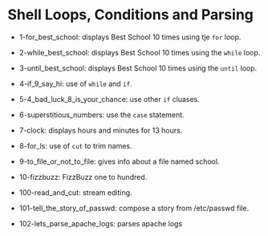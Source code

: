 # Shell Loops, Conditions and Parsing

* 1-for_best_school: displays Best School 10 times using tje `for` loop.

* 2-while_best_school: displays Best School 10 times using the `while` loop.

* 3-until_best_school: displays Best School 10 times using the `until` loop.

* 4-if_9_say_hi: use of `while` and `if`.

* 5-4_bad_luck_8_is_your_chance: use other `if` cluases.

* 6-superstitious_numbers: use the `case` statement.

* 7-clock: displays hours and minutes for 13 hours.

* 8-for_ls: use of `cut` to trim names.

* 9-to_file_or_not_to_file: gives info about a file named school.

* 10-fizzbuzz: FizzBuzz one to hundred.

* 100-read_and_cut: stream editing.

* 101-tell_the_story_of_passwd: compose a story from /etc/passwd file.

* 102-lets_parse_apache_logs: parses apache logs


